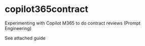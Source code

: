 # copilot365contract
Experimenting with Copilot M365 to do contract reviews
(Prompt Engineering)

See attached guide
